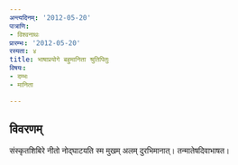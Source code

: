 ```yaml
---
अन्त्यदिनम्: '2012-05-20'
पात्राणि:
- विश्वनाथः
प्रारम्भः: '2012-05-20'
रस्यता: ४
title: भाषाप्रयोगे बहुमानिता श्रुतिपितुः
विषयः:
- दम्भः
- मानिता

---
```


## विवरणम्
संस्कृतशिबिरे नीतो नोद्घाटयति स्म मुखम् अलम् दुरभिमानात्। तन्मातेषदिवाभाषत।

